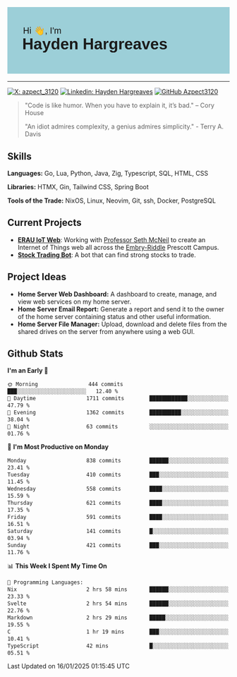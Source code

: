 ![Hayden Hargreaves](https://github.com/Azpect3120/Azpect3120/blob/master/download.png?raw=true)

<hr>

[![X: azpect_3120](https://img.shields.io/twitter/follow/azpect_3120?style=social)](https://x.com/azpect_3120)
[![Linkedin: Hayden Hargreaves](https://img.shields.io/badge/-Hayden%20Hargreaves-blue?style=flat-square&logo=Linkedin&logoColor=white&link=https://www.linkedin.com/in/hayden-hargreaves-37b2802a4/)](https://www.linkedin.com/in/hayden-hargreaves-37b2802a4/)
[![GitHub Azpect3120](https://img.shields.io/github/followers/azpect3120?label=follow&style=social)](https://github.com/azpect3120)

> "Code is like humor. When you have to explain it, it’s bad." – Cory House
> 
> "An idiot admires complexity, a genius admires simplicity." - Terry A. Davis


## Skills
**Languages:** Go, Lua, Python, Java, Zig, Typescript, SQL, HTML, CSS 

**Libraries:** HTMX, Gin, Tailwind CSS, Spring Boot

**Tools of the Trade:** NixOS, Linux, Neovim, Git, ssh, Docker, PostgreSQL


## Current Projects 
- **[ERAU IoT Web](https://github.com/Azpect3120/InternetOfThings)**: Working with [Professor Seth McNeil](https://github.com/semcneil) to create an Internet of Things web all across the [Embry-Riddle](https://erau.edu) Prescott Campus.
- **[Stock Trading Bot](https://github.com/Azpect3120/TradingBot)**: A bot that can find strong stocks to trade.


## Project Ideas
- **Home Server Web Dashboard:** A dashboard to create, manage, and view web services on my home server.
- **Home Server Email Report:** Generate a report and send it to the owner of the home server containing status and other useful information.
- **Home Server File Manager:** Upload, download and delete files from the shared drives on the server from anywhere using a web GUI.


## Github Stats

<!--START_SECTION:waka-->
**I'm an Early 🐤** 

```text
🌞 Morning                444 commits         ███░░░░░░░░░░░░░░░░░░░░░░   12.40 % 
🌆 Daytime                1711 commits        ████████████░░░░░░░░░░░░░   47.79 % 
🌃 Evening                1362 commits        ██████████░░░░░░░░░░░░░░░   38.04 % 
🌙 Night                  63 commits          ░░░░░░░░░░░░░░░░░░░░░░░░░   01.76 % 
```
📅 **I'm Most Productive on Monday** 

```text
Monday                   838 commits         ██████░░░░░░░░░░░░░░░░░░░   23.41 % 
Tuesday                  410 commits         ███░░░░░░░░░░░░░░░░░░░░░░   11.45 % 
Wednesday                558 commits         ████░░░░░░░░░░░░░░░░░░░░░   15.59 % 
Thursday                 621 commits         ████░░░░░░░░░░░░░░░░░░░░░   17.35 % 
Friday                   591 commits         ████░░░░░░░░░░░░░░░░░░░░░   16.51 % 
Saturday                 141 commits         █░░░░░░░░░░░░░░░░░░░░░░░░   03.94 % 
Sunday                   421 commits         ███░░░░░░░░░░░░░░░░░░░░░░   11.76 % 
```


📊 **This Week I Spent My Time On** 

```text
💬 Programming Languages: 
Nix                      2 hrs 58 mins       ██████░░░░░░░░░░░░░░░░░░░   23.33 % 
Svelte                   2 hrs 54 mins       ██████░░░░░░░░░░░░░░░░░░░   22.76 % 
Markdown                 2 hrs 29 mins       █████░░░░░░░░░░░░░░░░░░░░   19.55 % 
C                        1 hr 19 mins        ███░░░░░░░░░░░░░░░░░░░░░░   10.41 % 
TypeScript               42 mins             █░░░░░░░░░░░░░░░░░░░░░░░░   05.51 % 
```


 Last Updated on 16/01/2025 01:15:45 UTC
<!--END_SECTION:waka-->
